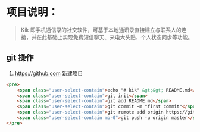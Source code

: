 # 项目说明：
> Kik 即手机通信录的社交软件，可基于本地通讯录直接建立与联系人的连接，并在此基础上实现免费短信聊天、来电大头贴、个人状态同步等功能。
## git 操作
1. https://github.com 新建项目
```html
<pre>
    <span class="user-select-contain">echo "# kik" &gt;&gt; README.md</span>
    <span class="user-select-contain">git init</span>
    <span class="user-select-contain">git add README.md</span>
    <span class="user-select-contain">git commit -m "first commit"</span>
    <span class="user-select-contain">git remote add origin https://github.com/wp360/kik.git</span>
    <span class="user-select-contain mb-0">git push -u origin master</span>
</pre>
```